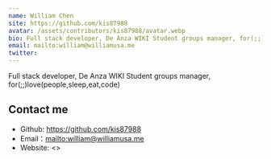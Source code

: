 ```yaml
---
name: William Chen
site: https://github.com/kis87988
avatar: /assets/contributors/kis87988/avatar.webp
bio: Full stack developer, De Anza WIKI Student groups manager, for(;;)love(people,sleep,eat,code)
email: mailto:william@williamusa.me
twitter: 
---
```


Full stack developer, De Anza WIKI Student groups manager, for(;;)love(people,sleep,eat,code)

## Contact me

- Github: <https://github.com/kis87988>
- Email：<mailto:william@williamusa.me>
- Website: <>

